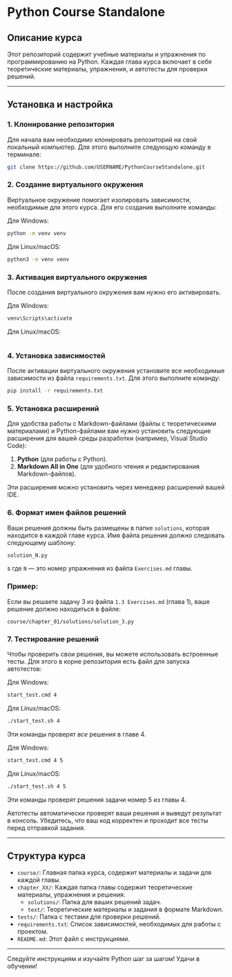 # Python Course Standalone

## Описание курса

Этот репозиторий содержит учебные материалы и упражнения по программированию на Python. Каждая глава курса включает в себя теоретические материалы, упражнения, и автотесты для проверки решений.

---

## Установка и настройка

### 1. Клонирование репозитория

Для начала вам необходимо клонировать репозиторий на свой локальный компьютер. Для этого выполните следующую команду в терминале:

```bash
git clone https://github.com/USERNAME/PythonCourseStandalone.git
```

### 2. Создание виртуального окружения

Виртуальное окружение помогает изолировать зависимости, необходимые для этого курса. Для его создания выполните команды:

Для Windows:
```bash
python -m venv venv
```

Для Linux/macOS:
```bash
python3 -m venv venv
```

### 3. Активация виртуального окружения

После создания виртуального окружения вам нужно его активировать.

Для Windows:
```bash
venv\Scripts\activate
```

Для Linux/macOS:
```bash

```

### 4. Установка зависимостей

После активации виртуального окружения установите все необходимые зависимости из файла `requirements.txt`. Для этого выполните команду:

```bash
pip install -r requirements.txt
```

### 5. Установка расширений

Для удобства работы с Markdown-файлами (файлы с теоретическими материалами) и Python-файлами вам нужно установить следующие расширения для вашей среды разработки (например, Visual Studio Code):

1. **Python** (для работы с Python).
2. **Markdown All in One** (для удобного чтения и редактирования Markdown-файлов).

Эти расширения можно установить через менеджер расширений вашей IDE.

### 6. Формат имен файлов решений

Ваши решения должны быть размещены в папке `solutions`, которая находится в каждой главе курса. Имя файла решения должно следовать следующему шаблону:

```bash
solution_N.py
```
s
где `N` — это номер упражнения из файла `Exercises.md` главы.

### Пример:

Если вы решаете задачу 3 из файла `1.3 Exercises.md` (глава 1), ваше решение должно находиться в файле:

```
course/chapter_01/solutions/solution_3.py
```

### 7. Тестирование решений

Чтобы проверить свои решения, вы можете использовать встроенные тесты. Для этого в корне репозитория есть файл для запуска автотестов:

Для Windows:
```bash
start_test.cmd 4
```

Для Linux/macOS:
```bash
./start_test.sh 4
```

Эти команды проверят *все* решения в главе 4.

Для Windows:
```bash
start_test.cmd 4 5
```

Для Linux/macOS:
```bash
./start_test.sh 4 5
```
Эти команды проверят решения задачи номер 5 из главы 4.

Автотесты автоматически проверят ваши решения и выведут результат в консоль. Убедитесь, что ваш код корректен и проходит все тесты перед отправкой задания.

---

## Структура курса

- `course/`: Главная папка курса, содержит материалы и задачи для каждой главы.
- `chapter_XX/`: Каждая папка главы содержит теоретические материалы, упражнения и решения.
    - `solutions/`: Папка для ваших решений задач.
    - `text/`: Теоретические материалы и задания в формате Markdown.
- `tests/`: Папка с тестами для проверки решений.
- `requirements.txt`: Список зависимостей, необходимых для работы с проектом.
- `README.md`: Этот файл с инструкциями.

---

Следуйте инструкциям и изучайте Python шаг за шагом! Удачи в обучении!